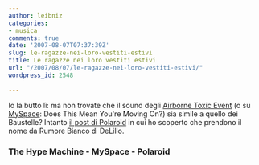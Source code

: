 ```yaml
---
author: leibniz
categories:
- musica
comments: true
date: '2007-08-07T07:37:39Z'
slug: le-ragazze-nei-loro-vestiti-estivi
title: Le ragazze nei loro vestiti estivi
url: "/2007/08/07/le-ragazze-nei-loro-vestiti-estivi/"
wordpress_id: 2548

---
```

Io la butto lì: ma non trovate che il sound degli [Airborne Toxic Event](http://hypem.com/search/airborne%20toxic%20event/1/) (o su[ MySpace](http://www.theairbornetoxicevent.com/): Does This Mean You're Moving On?) sia simile a quello dei Baustelle? Intanto [il post di Polaroid](http://polaroid.blogspot.com/2007/01/airborne-toxic-event-gi-per-il-fatto-di.html) in cui ho scoperto che prendono il nome da Rumore Bianco di DeLillo.


### The Hype Machine - MySpace - Polaroid

